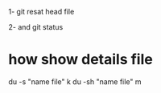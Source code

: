 1- git resat head file 

2- and git status  
# how show details file 

du  -s "name file" k
du -sh "name file" m

